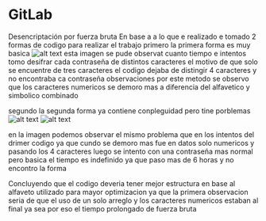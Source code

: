 # GitLab
Desencriptación por fuerza bruta
En base a a lo que e realizado e tomado 2 formas de codigo para realizar el trabajo 
primero la primera forma es muy basica 
![alt text](image.png)
esta imagen se pude observat cuanto tiempo e intentos tomo desifrar cada contraseña de distintos caracteres
el motivo de que solo se encuentre de tres caracteres el codigo dejaba de distingir 4 caracteres y no encontraba ca contraseña 
observaciones 
por este metodo se observo que los caracteres numericos se demoro mas a diferencia del alfavetico y simbolico combinado

segundo la segunda forma ya contiene conpleguidad pero tine porblemas 
![alt text](image-1.png)
![alt text](image-2.png)

en la imagen podemos observar el mismo problema que en los intentos del drimer codigo ya que cundo se demoro mas fue 
en datos solo numericos y pasando los 4 caracteres 
luego se intento con una contraseña mas normal pero basica el tiempo es indefinido ya que paso mas de 6 horas y no encontro la forma 

Concluyendo que el codigo deveria tener mejor estructura en base al alfaveto utilizado para mayor optimizacion ya que la 
primera observacion seria de que el uso de un solo arreglo y los caracteres numericos estaban al final ya sea por eso el tiempo prolongado 
de fuerza bruta 
